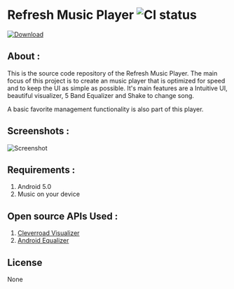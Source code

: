 # Refresh Music Player ![CI status](https://img.shields.io/badge/build-beta-orange.svg)
[![Download](https://github.com/devendrakushwah/Refresh-Music-Player/blob/master/screens/gp.png)](https://play.google.com/store/apps/details?id=example.com.refresh)
## About :
This is the source code repository of the Refresh Music Player.
The main focus of this project is to create an music player that is optimized for speed and to keep the UI as simple as possible.
It's main features are a Intuitive UI, beautiful visualizer, 5 Band Equalizer and Shake to change song.

A basic favorite management functionality is also part of this player.
## Screenshots : 
![Screenshot](https://github.com/devendrakushwah/Refresh-Music-Player/blob/master/screens/screenshot.jpg)
## Requirements :
1. Android 5.0
2. Music on your device

## Open source APIs Used :
1. [Cleverroad Visualizer](https://github.com/Cleveroad/WaveInApp)
2. [Android Equalizer](https://github.com/mosamabinomar/AndroidEqualizer)

## License
None
